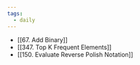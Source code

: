 ```yaml
---
tags:
  - daily
---
```

- [[67. Add Binary]]
- [[347. Top K Frequent Elements]]
- [[150. Evaluate Reverse Polish Notation]]